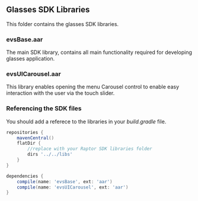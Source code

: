 ## Glasses SDK Libraries

This folder contains the glasses SDK libraries.

### evsBase.aar

The main SDK library, contains all main functionality required for developing glasses application.

### evsUICarousel.aar

This library enables opening the menu Carousel control to enable easy interaction with the user via the touch slider.

### Referencing the SDK files

You should add a referece to the libraries in your _build.gradle_ file.

```gradle
repositories {
    mavenCentral()
    flatDir {
        //replace with your Raptor SDK libraries folder
        dirs '../../libs'
    }
}

dependencies {
    compile(name: 'evsBase', ext: 'aar')
    compile(name: 'evsUICarousel', ext: 'aar')
}
```
